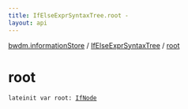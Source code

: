```yaml
---
title: IfElseExprSyntaxTree.root - 
layout: api
---
```


<div class='api-docs-breadcrumbs'><a href="../index.html">bwdm.informationStore</a> / <a href="index.html">IfElseExprSyntaxTree</a> / <a href="./root.html">root</a></div>

# root

<div class="signature"><code><span class="keyword">lateinit</span> <span class="keyword">var </span><span class="identifier">root</span><span class="symbol">: </span><a href="../-if-node/index.html"><span class="identifier">IfNode</span></a></code></div>
